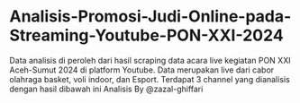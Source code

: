 # Analisis-Promosi-Judi-Online-pada-Streaming-Youtube-PON-XXI-2024
Data analisis di peroleh dari hasil scraping data acara live kegiatan PON XXI Aceh-Sumut 2024 di platform Youtube. Data merupakan live dari cabor olahraga basket, voli indoor, dan Esport. Terdapat 3 channel yang dianalisis dengan hasil dibawah ini  Analisis By @zazal-ghiffari
